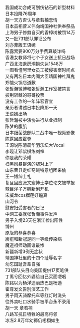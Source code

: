 我国成功合成可划伤钻石的新型材料  
日本投降76周年  
胡一天方否认与章若楠恋情  
日本首相菅义伟向靖国神社供奉祭品  
上海男子修剪自买的香樟树被罚14万  
又一批731部队罪证公布  
刘亦菲版王语嫣  
陈露索要900万分手费算敲诈吗  
香港女教师将七个子女送上抗日战场  
广西北海退房潮损失达1548万  
一图看懂阿里女员工被侵害案时间点  
又有两名日本内阁大臣靖国神社拜鬼  
郑恺火锅店道歉  
张哲瀚微博和张哲瀚工作室被禁言  
披荆斩棘的哥哥投票  
没有工作的一年阵容官宣  
亲历者讲述日本投降那一天  
王语嫣出场  
张哲瀚被中演协进行从业抵制  
陈梦的腹肌  
日本细菌战部队二战中唯一视频影像  
陈露回应霍尊  
王源说陈清晨华羽乐坛大Vocal  
李现让邓紫棋练刘禅  
你是我的荣耀  
扫黑风暴群演的腿对上了  
山东曹县走红窃贼特意组团来偷  
王一博绅士礼  
复旦回应张文宏博士学位论文被举报  
辣目洋子万鹏新剧开机  
宋威龙cos榴莲好逼真  
山河令  
慰安妇受害者的日记  
中网工委就张哲瀚事件发声  
男子入境23天在浙江检出阳性  
博州  
原版的恭喜恭喜  
炭疽和新冠是同一等级传染病  
魔道祖师动画谁最惨  
新疆新增3例无症状  
靖国神社里的十四个耻辱名字  
勿忘国耻吾辈自强  
731部队头目向美国提供17页笔供  
丁禹兮回忆外婆给自己买面哽咽  
陈铭以为杨洋迪丽热巴是杨迪  
霍尊发文告别演艺工作  
男子雨天骑摩托车等红灯时洗头  
往外卖吐口水骑手被平台永不录用  
胡一天 章若楠  
八路军抗日牺牲的最高将领  
冰冻2.8万年幼狮仍栩栩如生  
